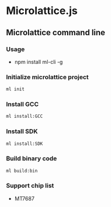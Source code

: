 # Microlattice.js

## Microlattice command line

### Usage

* npm install ml-cli -g

### Initialize microlattice project

``` bash
ml init
```

### Install GCC

``` bash
ml install:GCC
```

### Install SDK

``` bash
ml install:SDK
```

### Build binary code

``` bash
ml build:bin
```

### Support chip list

* MT7687
